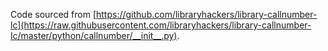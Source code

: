 Code sourced from [https://github.com/libraryhackers/library-callnumber-lc](https://raw.githubusercontent.com/libraryhackers/library-callnumber-lc/master/python/callnumber/__init__.py).